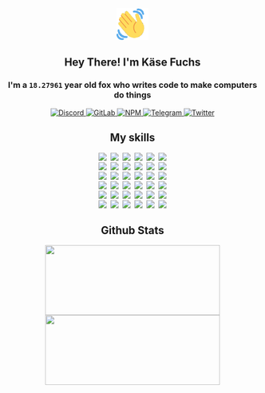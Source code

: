 <div><p align=center><img src=./resources/images/wave.gif width=64px height=64px></p><h2 align=center>Hey There! I'm Käse Fuchs</h2><h3 align=center>I'm a <code>18.27961</code> year old fox who writes code to make computers do things</h3><p align=center><a href=https://discord.com/users/507526681125322772><img alt=Discord src="https://img.shields.io/badge/Discord-5865F2?logo=discord&logoColor=white&style=flat-square#21a9ac4df9bf504db6ab1a04dc4fde63"> </a><a href=https://gitlab.com/kasefuchs><img alt=GitLab src="https://img.shields.io/badge/GitLab-330F63?logo=gitlab&logoColor=white&style=flat-square#21a9ac4df9bf504db6ab1a04dc4fde63"> </a><a href=https://npmjs.com/~kasefuchs><img alt=NPM src="https://img.shields.io/badge/NPM-CB3837?logo=npm&logoColor=white&style=flat-square#21a9ac4df9bf504db6ab1a04dc4fde63"> </a><a href=https://t.me/kasefuchs><img alt=Telegram src="https://img.shields.io/badge/Telegram-2CA5E0?logo=telegram&logoColor=white&style=flat-square#21a9ac4df9bf504db6ab1a04dc4fde63"> </a><a href=https://twitter.com/kasefuchs><img alt=Twitter src="https://img.shields.io/badge/Twitter-1DA1F2?logo=twitter&logoColor=white&style=flat-square#21a9ac4df9bf504db6ab1a04dc4fde63"></a></p><h2 align=center>My skills</h2><p align=center><a href=https://aws.amazon.com/ ><picture><source srcset="https://skillicons.dev/icons?i=aws&theme=dark#21a9ac4df9bf504db6ab1a04dc4fde63" media="(prefers-color-scheme: dark)"><source srcset="https://skillicons.dev/icons?i=aws&theme=light#21a9ac4df9bf504db6ab1a04dc4fde63" media="(prefers-color-scheme: light), (prefers-color-scheme: no-preference)"><img src="https://skillicons.dev/icons?i=aws&theme=light#21a9ac4df9bf504db6ab1a04dc4fde63"></picture></a>&nbsp;&nbsp;<a href=https://en.wikipedia.org/wiki/Bash_(Unix_shell)><picture><source srcset="https://skillicons.dev/icons?i=bash&theme=dark#21a9ac4df9bf504db6ab1a04dc4fde63" media="(prefers-color-scheme: dark)"><source srcset="https://skillicons.dev/icons?i=bash&theme=light#21a9ac4df9bf504db6ab1a04dc4fde63" media="(prefers-color-scheme: light), (prefers-color-scheme: no-preference)"><img src="https://skillicons.dev/icons?i=bash&theme=light#21a9ac4df9bf504db6ab1a04dc4fde63"></picture></a>&nbsp;&nbsp;<a href=https://discord.com/developers/docs><picture><source srcset="https://skillicons.dev/icons?i=bots&theme=dark#21a9ac4df9bf504db6ab1a04dc4fde63" media="(prefers-color-scheme: dark)"><source srcset="https://skillicons.dev/icons?i=bots&theme=light#21a9ac4df9bf504db6ab1a04dc4fde63" media="(prefers-color-scheme: light), (prefers-color-scheme: no-preference)"><img src="https://skillicons.dev/icons?i=bots&theme=light#21a9ac4df9bf504db6ab1a04dc4fde63"></picture></a>&nbsp;&nbsp;<a href=https://www.cloudflare.com/ ><picture><source srcset="https://skillicons.dev/icons?i=cloudflare&theme=dark#21a9ac4df9bf504db6ab1a04dc4fde63" media="(prefers-color-scheme: dark)"><source srcset="https://skillicons.dev/icons?i=cloudflare&theme=light#21a9ac4df9bf504db6ab1a04dc4fde63" media="(prefers-color-scheme: light), (prefers-color-scheme: no-preference)"><img src="https://skillicons.dev/icons?i=cloudflare&theme=light#21a9ac4df9bf504db6ab1a04dc4fde63"></picture></a>&nbsp;&nbsp;<a href=https://en.wikipedia.org/wiki/CSS><picture><source srcset="https://skillicons.dev/icons?i=css&theme=dark#21a9ac4df9bf504db6ab1a04dc4fde63" media="(prefers-color-scheme: dark)"><source srcset="https://skillicons.dev/icons?i=css&theme=light#21a9ac4df9bf504db6ab1a04dc4fde63" media="(prefers-color-scheme: light), (prefers-color-scheme: no-preference)"><img src="https://skillicons.dev/icons?i=css&theme=light#21a9ac4df9bf504db6ab1a04dc4fde63"></picture></a>&nbsp;&nbsp;<a href=https://www.docker.com/ ><picture><source srcset="https://skillicons.dev/icons?i=docker&theme=dark#21a9ac4df9bf504db6ab1a04dc4fde63" media="(prefers-color-scheme: dark)"><source srcset="https://skillicons.dev/icons?i=docker&theme=light#21a9ac4df9bf504db6ab1a04dc4fde63" media="(prefers-color-scheme: light), (prefers-color-scheme: no-preference)"><img src="https://skillicons.dev/icons?i=docker&theme=light#21a9ac4df9bf504db6ab1a04dc4fde63"></picture></a><br><a href=https://www.electronjs.org/ ><picture><source srcset="https://skillicons.dev/icons?i=electron&theme=dark#21a9ac4df9bf504db6ab1a04dc4fde63" media="(prefers-color-scheme: dark)"><source srcset="https://skillicons.dev/icons?i=electron&theme=light#21a9ac4df9bf504db6ab1a04dc4fde63" media="(prefers-color-scheme: light), (prefers-color-scheme: no-preference)"><img src="https://skillicons.dev/icons?i=electron&theme=light#21a9ac4df9bf504db6ab1a04dc4fde63"></picture></a>&nbsp;&nbsp;<a href=https://expressjs.com/ ><picture><source srcset="https://skillicons.dev/icons?i=express&theme=dark#21a9ac4df9bf504db6ab1a04dc4fde63" media="(prefers-color-scheme: dark)"><source srcset="https://skillicons.dev/icons?i=express&theme=light#21a9ac4df9bf504db6ab1a04dc4fde63" media="(prefers-color-scheme: light), (prefers-color-scheme: no-preference)"><img src="https://skillicons.dev/icons?i=express&theme=light#21a9ac4df9bf504db6ab1a04dc4fde63"></picture></a>&nbsp;&nbsp;<a href=https://www.figma.com/ ><picture><source srcset="https://skillicons.dev/icons?i=figma&theme=dark#21a9ac4df9bf504db6ab1a04dc4fde63" media="(prefers-color-scheme: dark)"><source srcset="https://skillicons.dev/icons?i=figma&theme=light#21a9ac4df9bf504db6ab1a04dc4fde63" media="(prefers-color-scheme: light), (prefers-color-scheme: no-preference)"><img src="https://skillicons.dev/icons?i=figma&theme=light#21a9ac4df9bf504db6ab1a04dc4fde63"></picture></a>&nbsp;&nbsp;<a href=https://firebase.google.com/ ><picture><source srcset="https://skillicons.dev/icons?i=firebase&theme=dark#21a9ac4df9bf504db6ab1a04dc4fde63" media="(prefers-color-scheme: dark)"><source srcset="https://skillicons.dev/icons?i=firebase&theme=light#21a9ac4df9bf504db6ab1a04dc4fde63" media="(prefers-color-scheme: light), (prefers-color-scheme: no-preference)"><img src="https://skillicons.dev/icons?i=firebase&theme=light#21a9ac4df9bf504db6ab1a04dc4fde63"></picture></a>&nbsp;&nbsp;<a href=https://flask.palletsprojects.com/ ><picture><source srcset="https://skillicons.dev/icons?i=flask&theme=dark#21a9ac4df9bf504db6ab1a04dc4fde63" media="(prefers-color-scheme: dark)"><source srcset="https://skillicons.dev/icons?i=flask&theme=light#21a9ac4df9bf504db6ab1a04dc4fde63" media="(prefers-color-scheme: light), (prefers-color-scheme: no-preference)"><img src="https://skillicons.dev/icons?i=flask&theme=light#21a9ac4df9bf504db6ab1a04dc4fde63"></picture></a>&nbsp;&nbsp;<a href=https://cloud.google.com/ ><picture><source srcset="https://skillicons.dev/icons?i=gcp&theme=dark#21a9ac4df9bf504db6ab1a04dc4fde63" media="(prefers-color-scheme: dark)"><source srcset="https://skillicons.dev/icons?i=gcp&theme=light#21a9ac4df9bf504db6ab1a04dc4fde63" media="(prefers-color-scheme: light), (prefers-color-scheme: no-preference)"><img src="https://skillicons.dev/icons?i=gcp&theme=light#21a9ac4df9bf504db6ab1a04dc4fde63"></picture></a><br><a href=https://git-scm.com/ ><picture><source srcset="https://skillicons.dev/icons?i=git&theme=dark#21a9ac4df9bf504db6ab1a04dc4fde63" media="(prefers-color-scheme: dark)"><source srcset="https://skillicons.dev/icons?i=git&theme=light#21a9ac4df9bf504db6ab1a04dc4fde63" media="(prefers-color-scheme: light), (prefers-color-scheme: no-preference)"><img src="https://skillicons.dev/icons?i=git&theme=light#21a9ac4df9bf504db6ab1a04dc4fde63"></picture></a>&nbsp;&nbsp;<a href=https://github.com/ ><picture><source srcset="https://skillicons.dev/icons?i=github&theme=dark#21a9ac4df9bf504db6ab1a04dc4fde63" media="(prefers-color-scheme: dark)"><source srcset="https://skillicons.dev/icons?i=github&theme=light#21a9ac4df9bf504db6ab1a04dc4fde63" media="(prefers-color-scheme: light), (prefers-color-scheme: no-preference)"><img src="https://skillicons.dev/icons?i=github&theme=light#21a9ac4df9bf504db6ab1a04dc4fde63"></picture></a>&nbsp;&nbsp;<a href=https://gitlab.com/ ><picture><source srcset="https://skillicons.dev/icons?i=gitlab&theme=dark#21a9ac4df9bf504db6ab1a04dc4fde63" media="(prefers-color-scheme: dark)"><source srcset="https://skillicons.dev/icons?i=gitlab&theme=light#21a9ac4df9bf504db6ab1a04dc4fde63" media="(prefers-color-scheme: light), (prefers-color-scheme: no-preference)"><img src="https://skillicons.dev/icons?i=gitlab&theme=light#21a9ac4df9bf504db6ab1a04dc4fde63"></picture></a>&nbsp;&nbsp;<a href=https://www.heroku.com/ ><picture><source srcset="https://skillicons.dev/icons?i=heroku&theme=dark#21a9ac4df9bf504db6ab1a04dc4fde63" media="(prefers-color-scheme: dark)"><source srcset="https://skillicons.dev/icons?i=heroku&theme=light#21a9ac4df9bf504db6ab1a04dc4fde63" media="(prefers-color-scheme: light), (prefers-color-scheme: no-preference)"><img src="https://skillicons.dev/icons?i=heroku&theme=light#21a9ac4df9bf504db6ab1a04dc4fde63"></picture></a>&nbsp;&nbsp;<a href=https://en.wikipedia.org/wiki/HTML><picture><source srcset="https://skillicons.dev/icons?i=html&theme=dark#21a9ac4df9bf504db6ab1a04dc4fde63" media="(prefers-color-scheme: dark)"><source srcset="https://skillicons.dev/icons?i=html&theme=light#21a9ac4df9bf504db6ab1a04dc4fde63" media="(prefers-color-scheme: light), (prefers-color-scheme: no-preference)"><img src="https://skillicons.dev/icons?i=html&theme=light#21a9ac4df9bf504db6ab1a04dc4fde63"></picture></a>&nbsp;&nbsp;<a href=https://en.wikipedia.org/wiki/JavaScript><picture><source srcset="https://skillicons.dev/icons?i=js&theme=dark#21a9ac4df9bf504db6ab1a04dc4fde63" media="(prefers-color-scheme: dark)"><source srcset="https://skillicons.dev/icons?i=js&theme=light#21a9ac4df9bf504db6ab1a04dc4fde63" media="(prefers-color-scheme: light), (prefers-color-scheme: no-preference)"><img src="https://skillicons.dev/icons?i=js&theme=light#21a9ac4df9bf504db6ab1a04dc4fde63"></picture></a><br><a href=https://en.wikipedia.org/wiki/Linux><picture><source srcset="https://skillicons.dev/icons?i=linux&theme=dark#21a9ac4df9bf504db6ab1a04dc4fde63" media="(prefers-color-scheme: dark)"><source srcset="https://skillicons.dev/icons?i=linux&theme=light#21a9ac4df9bf504db6ab1a04dc4fde63" media="(prefers-color-scheme: light), (prefers-color-scheme: no-preference)"><img src="https://skillicons.dev/icons?i=linux&theme=light#21a9ac4df9bf504db6ab1a04dc4fde63"></picture></a>&nbsp;&nbsp;<a href=https://mui.com/ ><picture><source srcset="https://skillicons.dev/icons?i=materialui&theme=dark#21a9ac4df9bf504db6ab1a04dc4fde63" media="(prefers-color-scheme: dark)"><source srcset="https://skillicons.dev/icons?i=materialui&theme=light#21a9ac4df9bf504db6ab1a04dc4fde63" media="(prefers-color-scheme: light), (prefers-color-scheme: no-preference)"><img src="https://skillicons.dev/icons?i=materialui&theme=light#21a9ac4df9bf504db6ab1a04dc4fde63"></picture></a>&nbsp;&nbsp;<a href=https://en.wikipedia.org/wiki/Markdown><picture><source srcset="https://skillicons.dev/icons?i=md&theme=dark#21a9ac4df9bf504db6ab1a04dc4fde63" media="(prefers-color-scheme: dark)"><source srcset="https://skillicons.dev/icons?i=md&theme=light#21a9ac4df9bf504db6ab1a04dc4fde63" media="(prefers-color-scheme: light), (prefers-color-scheme: no-preference)"><img src="https://skillicons.dev/icons?i=md&theme=light#21a9ac4df9bf504db6ab1a04dc4fde63"></picture></a>&nbsp;&nbsp;<a href=https://www.mongodb.com/ ><picture><source srcset="https://skillicons.dev/icons?i=mongodb&theme=dark#21a9ac4df9bf504db6ab1a04dc4fde63" media="(prefers-color-scheme: dark)"><source srcset="https://skillicons.dev/icons?i=mongodb&theme=light#21a9ac4df9bf504db6ab1a04dc4fde63" media="(prefers-color-scheme: light), (prefers-color-scheme: no-preference)"><img src="https://skillicons.dev/icons?i=mongodb&theme=light#21a9ac4df9bf504db6ab1a04dc4fde63"></picture></a>&nbsp;&nbsp;<a href=https://www.mysql.com/ ><picture><source srcset="https://skillicons.dev/icons?i=mysql&theme=dark#21a9ac4df9bf504db6ab1a04dc4fde63" media="(prefers-color-scheme: dark)"><source srcset="https://skillicons.dev/icons?i=mysql&theme=light#21a9ac4df9bf504db6ab1a04dc4fde63" media="(prefers-color-scheme: light), (prefers-color-scheme: no-preference)"><img src="https://skillicons.dev/icons?i=mysql&theme=light#21a9ac4df9bf504db6ab1a04dc4fde63"></picture></a>&nbsp;&nbsp;<a href=https://nextjs.org/ ><picture><source srcset="https://skillicons.dev/icons?i=nextjs&theme=dark#21a9ac4df9bf504db6ab1a04dc4fde63" media="(prefers-color-scheme: dark)"><source srcset="https://skillicons.dev/icons?i=nextjs&theme=light#21a9ac4df9bf504db6ab1a04dc4fde63" media="(prefers-color-scheme: light), (prefers-color-scheme: no-preference)"><img src="https://skillicons.dev/icons?i=nextjs&theme=light#21a9ac4df9bf504db6ab1a04dc4fde63"></picture></a><br><a href=https://nodejs.org/en/ ><picture><source srcset="https://skillicons.dev/icons?i=nodejs&theme=dark#21a9ac4df9bf504db6ab1a04dc4fde63" media="(prefers-color-scheme: dark)"><source srcset="https://skillicons.dev/icons?i=nodejs&theme=light#21a9ac4df9bf504db6ab1a04dc4fde63" media="(prefers-color-scheme: light), (prefers-color-scheme: no-preference)"><img src="https://skillicons.dev/icons?i=nodejs&theme=light#21a9ac4df9bf504db6ab1a04dc4fde63"></picture></a>&nbsp;&nbsp;<a href=https://www.postgresql.org/ ><picture><source srcset="https://skillicons.dev/icons?i=postgres&theme=dark#21a9ac4df9bf504db6ab1a04dc4fde63" media="(prefers-color-scheme: dark)"><source srcset="https://skillicons.dev/icons?i=postgres&theme=light#21a9ac4df9bf504db6ab1a04dc4fde63" media="(prefers-color-scheme: light), (prefers-color-scheme: no-preference)"><img src="https://skillicons.dev/icons?i=postgres&theme=light#21a9ac4df9bf504db6ab1a04dc4fde63"></picture></a>&nbsp;&nbsp;<a href=https://learn.microsoft.com/en-us/powershell/ ><picture><source srcset="https://skillicons.dev/icons?i=powershell&theme=dark#21a9ac4df9bf504db6ab1a04dc4fde63" media="(prefers-color-scheme: dark)"><source srcset="https://skillicons.dev/icons?i=powershell&theme=light#21a9ac4df9bf504db6ab1a04dc4fde63" media="(prefers-color-scheme: light), (prefers-color-scheme: no-preference)"><img src="https://skillicons.dev/icons?i=powershell&theme=light#21a9ac4df9bf504db6ab1a04dc4fde63"></picture></a>&nbsp;&nbsp;<a href=https://www.python.org/ ><picture><source srcset="https://skillicons.dev/icons?i=py&theme=dark#21a9ac4df9bf504db6ab1a04dc4fde63" media="(prefers-color-scheme: dark)"><source srcset="https://skillicons.dev/icons?i=py&theme=light#21a9ac4df9bf504db6ab1a04dc4fde63" media="(prefers-color-scheme: light), (prefers-color-scheme: no-preference)"><img src="https://skillicons.dev/icons?i=py&theme=light#21a9ac4df9bf504db6ab1a04dc4fde63"></picture></a>&nbsp;&nbsp;<a href=https://www.raspberrypi.org/ ><picture><source srcset="https://skillicons.dev/icons?i=raspberrypi&theme=dark#21a9ac4df9bf504db6ab1a04dc4fde63" media="(prefers-color-scheme: dark)"><source srcset="https://skillicons.dev/icons?i=raspberrypi&theme=light#21a9ac4df9bf504db6ab1a04dc4fde63" media="(prefers-color-scheme: light), (prefers-color-scheme: no-preference)"><img src="https://skillicons.dev/icons?i=raspberrypi&theme=light#21a9ac4df9bf504db6ab1a04dc4fde63"></picture></a>&nbsp;&nbsp;<a href=https://reactjs.org/ ><picture><source srcset="https://skillicons.dev/icons?i=react&theme=dark#21a9ac4df9bf504db6ab1a04dc4fde63" media="(prefers-color-scheme: dark)"><source srcset="https://skillicons.dev/icons?i=react&theme=light#21a9ac4df9bf504db6ab1a04dc4fde63" media="(prefers-color-scheme: light), (prefers-color-scheme: no-preference)"><img src="https://skillicons.dev/icons?i=react&theme=light#21a9ac4df9bf504db6ab1a04dc4fde63"></picture></a><br><a href=https://redux.js.org/ ><picture><source srcset="https://skillicons.dev/icons?i=redux&theme=dark#21a9ac4df9bf504db6ab1a04dc4fde63" media="(prefers-color-scheme: dark)"><source srcset="https://skillicons.dev/icons?i=redux&theme=light#21a9ac4df9bf504db6ab1a04dc4fde63" media="(prefers-color-scheme: light), (prefers-color-scheme: no-preference)"><img src="https://skillicons.dev/icons?i=redux&theme=light#21a9ac4df9bf504db6ab1a04dc4fde63"></picture></a>&nbsp;&nbsp;<a href=https://en.wikipedia.org/wiki/Regular_expression><picture><source srcset="https://skillicons.dev/icons?i=regex&theme=dark#21a9ac4df9bf504db6ab1a04dc4fde63" media="(prefers-color-scheme: dark)"><source srcset="https://skillicons.dev/icons?i=regex&theme=light#21a9ac4df9bf504db6ab1a04dc4fde63" media="(prefers-color-scheme: light), (prefers-color-scheme: no-preference)"><img src="https://skillicons.dev/icons?i=regex&theme=light#21a9ac4df9bf504db6ab1a04dc4fde63"></picture></a>&nbsp;&nbsp;<a href=https://en.wikipedia.org/wiki/Sass_(stylesheet_language)><picture><source srcset="https://skillicons.dev/icons?i=sass&theme=dark#21a9ac4df9bf504db6ab1a04dc4fde63" media="(prefers-color-scheme: dark)"><source srcset="https://skillicons.dev/icons?i=sass&theme=light#21a9ac4df9bf504db6ab1a04dc4fde63" media="(prefers-color-scheme: light), (prefers-color-scheme: no-preference)"><img src="https://skillicons.dev/icons?i=sass&theme=light#21a9ac4df9bf504db6ab1a04dc4fde63"></picture></a>&nbsp;&nbsp;<a href=https://www.typescriptlang.org/ ><picture><source srcset="https://skillicons.dev/icons?i=ts&theme=dark#21a9ac4df9bf504db6ab1a04dc4fde63" media="(prefers-color-scheme: dark)"><source srcset="https://skillicons.dev/icons?i=ts&theme=light#21a9ac4df9bf504db6ab1a04dc4fde63" media="(prefers-color-scheme: light), (prefers-color-scheme: no-preference)"><img src="https://skillicons.dev/icons?i=ts&theme=light#21a9ac4df9bf504db6ab1a04dc4fde63"></picture></a>&nbsp;&nbsp;<a href=https://unity.com/ ><picture><source srcset="https://skillicons.dev/icons?i=unity&theme=dark#21a9ac4df9bf504db6ab1a04dc4fde63" media="(prefers-color-scheme: dark)"><source srcset="https://skillicons.dev/icons?i=unity&theme=light#21a9ac4df9bf504db6ab1a04dc4fde63" media="(prefers-color-scheme: light), (prefers-color-scheme: no-preference)"><img src="https://skillicons.dev/icons?i=unity&theme=light#21a9ac4df9bf504db6ab1a04dc4fde63"></picture></a>&nbsp;&nbsp;<a href=https://workers.cloudflare.com/ ><picture><source srcset="https://skillicons.dev/icons?i=workers&theme=dark#21a9ac4df9bf504db6ab1a04dc4fde63" media="(prefers-color-scheme: dark)"><source srcset="https://skillicons.dev/icons?i=workers&theme=light#21a9ac4df9bf504db6ab1a04dc4fde63" media="(prefers-color-scheme: light), (prefers-color-scheme: no-preference)"><img src="https://skillicons.dev/icons?i=workers&theme=light#21a9ac4df9bf504db6ab1a04dc4fde63"></picture></a><br></p><h2 align=center>Github Stats</h2><p align=center><picture><source srcset="https://github-readme-stats-kasefuchs.vercel.app/api/?count_private=true&hide_border=true&hide_rank=true&line_height=20&hide_title=true&username=Kasefuchs&theme=dark#21a9ac4df9bf504db6ab1a04dc4fde63" media="(prefers-color-scheme: dark)"><source srcset="https://github-readme-stats-kasefuchs.vercel.app/api/?count_private=true&hide_border=true&hide_rank=true&line_height=20&hide_title=true&username=Kasefuchs&theme=light#21a9ac4df9bf504db6ab1a04dc4fde63" media="(prefers-color-scheme: light), (prefers-color-scheme: no-preference)"><img align=middle width=350 height=140 src="https://github-readme-stats-kasefuchs.vercel.app/api/?count_private=true&hide_border=true&hide_rank=true&line_height=20&hide_title=true&username=Kasefuchs&theme=light#21a9ac4df9bf504db6ab1a04dc4fde63"></picture><picture><source srcset="https://github-readme-stats-kasefuchs.vercel.app/api/top-langs/?count_private=true&hide_border=true&layout=compact&username=Kasefuchs&theme=dark#21a9ac4df9bf504db6ab1a04dc4fde63" media="(prefers-color-scheme: dark)"><source srcset="https://github-readme-stats-kasefuchs.vercel.app/api/top-langs/?count_private=true&hide_border=true&layout=compact&username=Kasefuchs&theme=light#21a9ac4df9bf504db6ab1a04dc4fde63" media="(prefers-color-scheme: light), (prefers-color-scheme: no-preference)"><img align=middle width=350 height=140 src="https://github-readme-stats-kasefuchs.vercel.app/api/top-langs/?count_private=true&hide_border=true&layout=compact&username=Kasefuchs&theme=light#21a9ac4df9bf504db6ab1a04dc4fde63"></picture></p><img src="https://hit.yhype.me/github/profile?user_id=64592097#21a9ac4df9bf504db6ab1a04dc4fde63" alt=""></div>